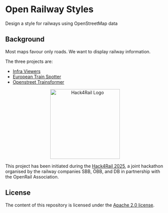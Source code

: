 # Open Railway Styles

Design a style for railways using OpenStreetMap data

## Background

Most maps favour only roads. We want to display railway information.

The three projects are:

* [Infra Viewers](https://openrail-playground.github.io/openrailwaystyle/infra_viewers.html)
* [European Train Spotter](https://openrail-playground.github.io/openrailwaystyle/european_train_spotter.html)
* [Openstreet Trainsformer](https://openrail-playground.github.io/openrailwaystyle/openstreet_trainsformer.html)

<p align="center">
  <img alt="Hack4Rail Logo" src="img/hack4rail-logo.jpg" width="220"/>
</p>

This project has been initiated during the [Hack4Rail 2025](https://hack4rail.event.sbb.ch/en/), a joint hackathon organised by the railway companies SBB, ÖBB, and DB in partnership with the OpenRail Association.


## License


The content of this repository is licensed under the [Apache 2.0 license](LICENSE).
